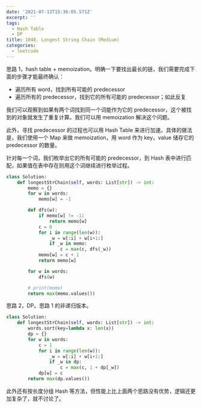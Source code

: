 ```yaml
---
date: '2021-07-13T15:36:05.571Z'
excerpt: ''
tags:
  - Hash Table
  - DP
title: 1048. Longest String Chain (Medium)
categories:
  - leetcode
---
```


思路 1，hash table + memoization。明确一下要找出最长的链，我们需要完成下面的步骤才能最终确认：

- 遍历所有 word，找到所有可能的 predecessor
- 遍历所有的 predecessor，找到它的所有可能的 predecessor；如此反复

我们可以观察到如果有两个词找到同一个词能作为它的 predecessor，这个被找到的对象就发生了重复计算。我们可以用 memoization 解决这个问题。

此外，寻找 predecessor 的过程也可以用 Hash Table 来进行加速。具体的做法是，我们使用一个 Map 来做 memoization，用 word 作为 key，value 储存它的 predecessor 的数量。

针对每一个词，我们枚举出它的所有可能的 predecessor，到 Hash 表中进行匹配，如果值在表中存在则用这个词继续进行枚举过程。

```python
class Solution:
    def longestStrChain(self, words: List[str]) -> int:
        memo = {}
        for w in words:
            memo[w] = -1

        def dfs(w):
            if memo[w] != -1:
                return memo[w]
            c = 0
            for i in range(len(w)):
                _w = w[:i] + w[i+1:]
                if _w in memo:
                    c = max(c, dfs(_w))
            memo[w] = c + 1
            return memo[w]

        for w in words:
            dfs(w)

        # print(memo)
        return max(memo.values())
```

思路 2，DP。思路 1 的非递归版本。

```python
class Solution:
    def longestStrChain(self, words: List[str]) -> int:
        words.sort(key=lambda x: len(x))
        dp = {}
        for w in words:
            c = 1
            for i in range(len(w)):
                _w = w[:i] + w[i+1:]
                if _w in dp:
                    c = max(c, 1 + dp[_w])
            dp[w] = c
        return max(dp.values())
```

此外还有按长度分组 Hash 等方法，但性能上比上面两个思路没有优势，逻辑还更加复杂了，就不讨论了。
